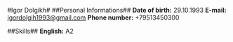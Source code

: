 #Igor Dolgikh#
##Personal Informations##
**Date of birth:** 29.10.1993
**E-mail:** igordolgih1993@gmail.com
**Phone number:** +79513450300

##Skills##
**English:** A2